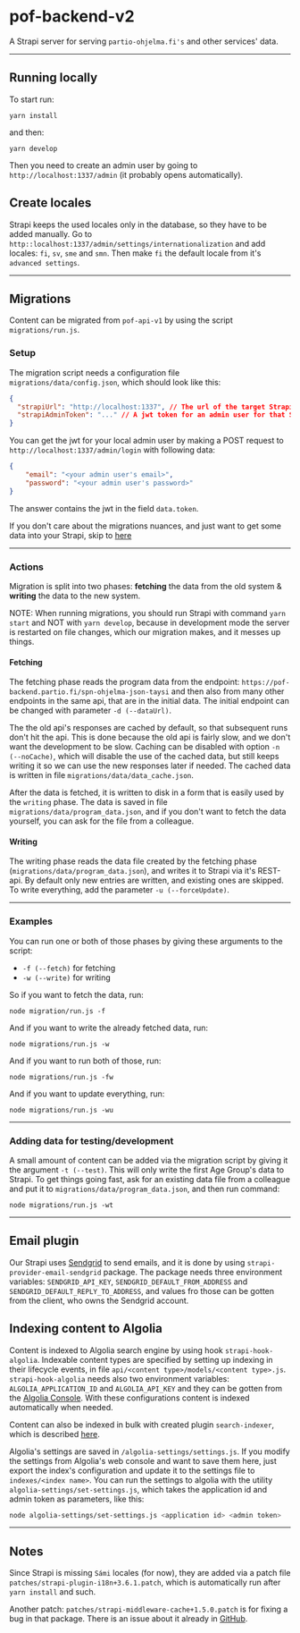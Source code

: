 # pof-backend-v2

A Strapi server for serving `partio-ohjelma.fi's` and other services' data.

---

## Running locally

To start run:

`yarn install`

and then:

`yarn develop`

Then you need to create an admin user by going to `http://localhost:1337/admin` (it probably opens automatically).

## Create locales

Strapi keeps the used locales only in the database, so they have to be added manually. Go to `http::localhost:1337/admin/settings/internationalization` and add locales: `fi`, `sv`, `sme` and `smn`. Then make `fi` the default locale from it's `advanced settings`.

---

## Migrations

Content can be migrated from `pof-api-v1` by using the script `migrations/run.js`.

### Setup
The migration script needs a configuration file `migrations/data/config.json`, which should look like this:
```json
{
  "strapiUrl": "http://localhost:1337", // The url of the target Strapi server
  "strapiAdminToken": "..." // A jwt token for an admin user for that Strapi server
}
```

You can get the jwt for your local admin user by making a POST request to `http://localhost:1337/admin/login` with following data:
```json
{
	"email": "<your admin user's email>",
	"password": "<your admin user's password>"
}
```

The answer contains the jwt in the field `data.token`.

If you don't care about the migrations nuances, and just want to get some data into your Strapi, skip to [here](#Adding-data-for-testing/development)

---

### Actions

Migration is split into two phases: **fetching** the data from the old system & **writing** the data to the new system.

NOTE: When running migrations, you should run Strapi with command `yarn start` and NOT with `yarn develop`, because in development mode the server is restarted on file changes, which our migration makes, and it messes up things.
#### Fetching
The fetching phase reads the program data from the endpoint: `https://pof-backend.partio.fi/spn-ohjelma-json-taysi` and then also from many other endpoints in the same api, that are in the initial data. The initial endpoint can be changed with parameter `-d (--dataUrl)`.

The the old api's responses are cached by default, so that subsequent runs don't hit the api. This is done because the old api is fairly slow, and we don't want the development to be slow. Caching can be disabled with option `-n (--noCache)`, which will disable the use of the cached data, but still keeps writing it so we can use the new responses later if needed. The cached data is written in file `migrations/data/data_cache.json`.

After the data is fetched, it is written to disk in a form that is easily used by the `writing` phase. The data is saved in file `migrations/data/program_data.json`, and if you don't want to fetch the data yourself, you can ask for the file from a colleague.

#### Writing
The writing phase reads the data file created by the fetching phase (`migrations/data/program_data.json`), and writes it to Strapi via it's REST-api. By default only new entries are written, and existing ones are skipped. To write everything, add the parameter `-u (--forceUpdate)`.

---

### Examples

You can run one or both of those phases by giving these arguments to the script: 
 - `-f (--fetch)` for fetching
 - `-w (--write)` for writing

So if you want to fetch the data, run:   
```
node migration/run.js -f
```

And if you want to write the already fetched data, run:  
```
node migrations/run.js -w
```

And if you want to run both of those, run:  
```
node migrations/run.js -fw
```

And if you want to update everything, run:
```
node migrations/run.js -wu
```
---
### Adding data for testing/development

A small amount of content can be added via the migration script by giving it the argument `-t (--test)`. This will only write the first Age Group's data to Strapi. To get things going fast, ask for an existing data file from a colleague and put it to `migrations/data/program_data.json`, and then run command:
```
node migrations/run.js -wt
```

---

## Email plugin

Our Strapi uses [Sendgrid](https://sendgrid.com/) to send emails, and it is done by using `strapi-provider-email-sendgrid` package. The package needs three environment variables: `SENDGRID_API_KEY`, `SENDGRID_DEFAULT_FROM_ADDRESS` and `SENDGRID_DEFAULT_REPLY_TO_ADDRESS`, and values fro those can be gotten from the client, who owns the Sendgrid account.
## Indexing content to Algolia

Content is indexed to Algolia search engine by using hook `strapi-hook-algolia`. Indexable content types are specified by setting up indexing in their lifecycle events, in file `api/<content type>/models/<content type>.js`. `strapi-hook-algolia` needs also two environment variables: `ALGOLIA_APPLICATION_ID` and `ALGOLIA_API_KEY` and they can be gotten from the [Algolia Console](https://www.algolia.com/dashboard). With these configurations content is indexed automatically when needed.

Content can also be indexed in bulk with created plugin `search-indexer`, which is described [here](./plugins/search-indexer/README.md).

Algolia's settings are saved in `/algolia-settings/settings.js`. If you modify the settings from Algolia's web console and want to save them here, just export the index's configuration and update it to the settings file to `indexes/<index name>`.
You can run the settings to algolia with the utility `algolia-settings/set-settings.js`, which takes the application id and admin token as parameters, like this:
```bash
node algolia-settings/set-settings.js <application id> <admin token>
```

---

## Notes

Since Strapi is missing `Sámi` locales (for now), they are added via a patch file `patches/strapi-plugin-i18n+3.6.1.patch`, which is automatically run after `yarn install` and such.

Another patch: `patches/strapi-middleware-cache+1.5.0.patch` is for fixing a bug in that package. There is an issue about it already in [GitHub](https://github.com/patrixr/strapi-middleware-cache/issues/54).

